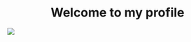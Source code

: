 <div align="center">
<h1 align="center">Welcome to my profile</h1>
</div>

<img src="https://i.imgur.com/4Lg6aX9.png">

